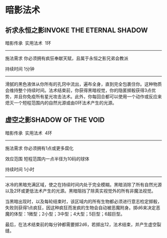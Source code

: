 # 暗影法术

## 祈求永恒之影INVOKE THE ETERNAL SHADOW

暗影传承  实用法术  1环

------------------------------------------------------------------------

施法需求 你必须拥有疯狂奉献天赋，且属于永恒之影兄弟会教派

持续时间 1分钟

------------------------------------------------------------------------

滑腻的黑色液体从你所有的孔窍中流出，遍布全身，直到完全包裹住你。这种物质会维持整个持续时间。法术结束前，你获得黑暗视觉，你的隐匿掷骰获得3点优势，并且你免疫所有星光攻击法术。此外，你每回合都可以使用一个动作或反应来熄灭一个短程范围内的自然光源或由0环法术产生的光源。

## 虚空之影SHADOW OF THE VOID

暗影传承  实用法术  4环

------------------------------------------------------------------------

施法需求 你必须拥有1点或更多腐化

效应范围 短程范围内一点半径为10码的球体

持续时间 1小时

------------------------------------------------------------------------

冰冷的黑暗充满区域，使之在持续时间内处于完全模糊。黑暗消除了所有自然光源以及2环或更低法术产生的光源。黑暗阻挡了除真实视觉外的所有非魔法视觉。

当黑暗出现时，以及每轮结束时，该区域内的所有生物都必须进行意志检定掷骰，失败则获得1点疯狂，因这种疯狂而发疯的生物会自动被恶魔附身。掷d6来决定恶魔的体型：1微型；2小型；3中型；4大型；5巨型；6超巨型。

最后，在法术结束前的每分钟都需要掷2d6，若掷出12，法术结束，并产生虚空裂缝。
